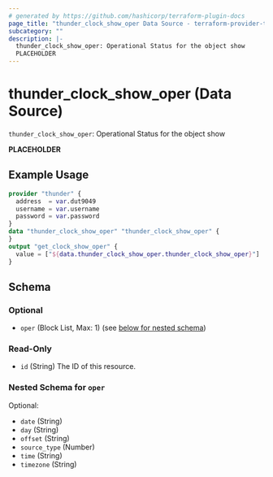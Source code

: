 ```yaml
---
# generated by https://github.com/hashicorp/terraform-plugin-docs
page_title: "thunder_clock_show_oper Data Source - terraform-provider-thunder"
subcategory: ""
description: |-
  thunder_clock_show_oper: Operational Status for the object show
  PLACEHOLDER
---
```


# thunder_clock_show_oper (Data Source)

`thunder_clock_show_oper`: Operational Status for the object show

__PLACEHOLDER__

## Example Usage

```terraform
provider "thunder" {
  address  = var.dut9049
  username = var.username
  password = var.password
}
data "thunder_clock_show_oper" "thunder_clock_show_oper" {
}
output "get_clock_show_oper" {
  value = ["${data.thunder_clock_show_oper.thunder_clock_show_oper}"]
}
```

<!-- schema generated by tfplugindocs -->
## Schema

### Optional

- `oper` (Block List, Max: 1) (see [below for nested schema](#nestedblock--oper))

### Read-Only

- `id` (String) The ID of this resource.

<a id="nestedblock--oper"></a>
### Nested Schema for `oper`

Optional:

- `date` (String)
- `day` (String)
- `offset` (String)
- `source_type` (Number)
- `time` (String)
- `timezone` (String)


